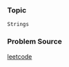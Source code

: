 ### Topic

    Strings

### Problem Source

[leetcode](https://leetcode.com/problems/longest-palindrome/description/)
